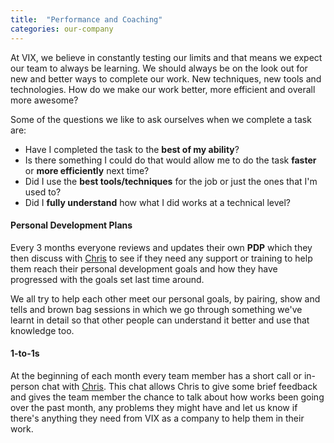```yaml
---
title:  "Performance and Coaching"
categories: our-company
---
```


At VIX, we believe in constantly testing our limits and that means we expect our team to always be learning. We should always be on the look out for new and better ways to complete our work. New techniques, new tools and technologies. How do we make our work better, more efficient and overall more awesome?
  
Some of the questions we like to ask ourselves when we complete a task are:
- Have I completed the task to the **best of my ability**?
- Is there something I could do that would allow me to do the task **faster** or **more efficiently** next time?
- Did I use the **best tools/techniques** for the job or just the ones that I'm used to?
- Did I **fully understand** how what I did works at a technical level?

#### Personal Development Plans
Every 3 months everyone reviews and updates their own **PDP** which they then discuss with [Chris](http://vix.digital/team/christopher-shaw) to see if they need any support or training to help them reach their personal development goals and how they have progressed with the goals set last time around.
  
We all try to help each other meet our personal goals, by pairing, show and tells and brown bag sessions in which we go through something we've learnt in detail so that other people can understand it better and use that knowledge too.

#### 1-to-1s
At the beginning of each month every team member has a short call or in-person chat with [Chris](http://vix.digital/team/christopher-shaw). This chat allows Chris to give some brief feedback and gives the team member the chance to talk about how works been going over the past month, any problems they might have and let us know if there's anything they need from VIX as a company to help them in their work.

